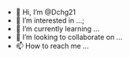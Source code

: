- 👋 Hi, I’m @Dchg21
- 👀 I’m interested in ...;
- 🌱 I’m currently learning ...
- 💞️ I’m looking to collaborate on ...
- 📫 How to reach me ...

<!---
Dchg21/Dchg21 is a ✨ special ✨ repository because its `README.md` (this file) appears on your GitHub profile.
You can click the Preview link to take a look at your changes.
--->
